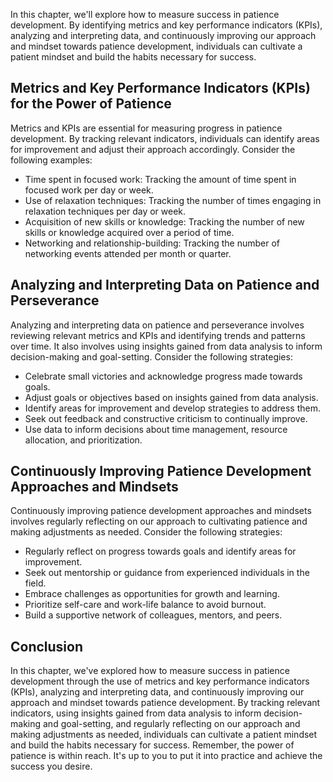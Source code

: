 
In this chapter, we'll explore how to measure success in patience development. By identifying metrics and key performance indicators (KPIs), analyzing and interpreting data, and continuously improving our approach and mindset towards patience development, individuals can cultivate a patient mindset and build the habits necessary for success.

Metrics and Key Performance Indicators (KPIs) for the Power of Patience
-----------------------------------------------------------------------

Metrics and KPIs are essential for measuring progress in patience development. By tracking relevant indicators, individuals can identify areas for improvement and adjust their approach accordingly. Consider the following examples:

* Time spent in focused work: Tracking the amount of time spent in focused work per day or week.
* Use of relaxation techniques: Tracking the number of times engaging in relaxation techniques per day or week.
* Acquisition of new skills or knowledge: Tracking the number of new skills or knowledge acquired over a period of time.
* Networking and relationship-building: Tracking the number of networking events attended per month or quarter.

Analyzing and Interpreting Data on Patience and Perseverance
------------------------------------------------------------

Analyzing and interpreting data on patience and perseverance involves reviewing relevant metrics and KPIs and identifying trends and patterns over time. It also involves using insights gained from data analysis to inform decision-making and goal-setting. Consider the following strategies:

* Celebrate small victories and acknowledge progress made towards goals.
* Adjust goals or objectives based on insights gained from data analysis.
* Identify areas for improvement and develop strategies to address them.
* Seek out feedback and constructive criticism to continually improve.
* Use data to inform decisions about time management, resource allocation, and prioritization.

Continuously Improving Patience Development Approaches and Mindsets
-------------------------------------------------------------------

Continuously improving patience development approaches and mindsets involves regularly reflecting on our approach to cultivating patience and making adjustments as needed. Consider the following strategies:

* Regularly reflect on progress towards goals and identify areas for improvement.
* Seek out mentorship or guidance from experienced individuals in the field.
* Embrace challenges as opportunities for growth and learning.
* Prioritize self-care and work-life balance to avoid burnout.
* Build a supportive network of colleagues, mentors, and peers.

Conclusion
----------

In this chapter, we've explored how to measure success in patience development through the use of metrics and key performance indicators (KPIs), analyzing and interpreting data, and continuously improving our approach and mindset towards patience development. By tracking relevant indicators, using insights gained from data analysis to inform decision-making and goal-setting, and regularly reflecting on our approach and making adjustments as needed, individuals can cultivate a patient mindset and build the habits necessary for success. Remember, the power of patience is within reach. It's up to you to put it into practice and achieve the success you desire.
